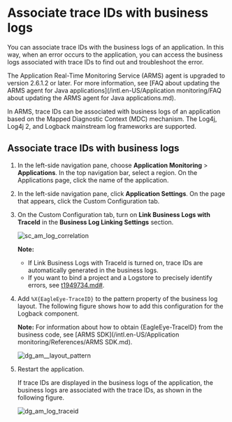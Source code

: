 # Associate trace IDs with business logs

You can associate trace IDs with the business logs of an application. In this way, when an error occurs to the application, you can access the business logs associated with trace IDs to find out and troubleshoot the error.

The Application Real-Time Monitoring Service \(ARMS\) agent is upgraded to version 2.6.1.2 or later. For more information, see [FAQ about updating the ARMS agent for Java applications](/intl.en-US/Application monitoring/FAQ about updating the ARMS agent for Java applications.md).

In ARMS, trace IDs can be associated with business logs of an application based on the Mapped Diagnostic Context \(MDC\) mechanism. The Log4j, Log4j 2, and Logback mainstream log frameworks are supported.

## Associate trace IDs with business logs

1.  In the left-side navigation pane, choose **Application Monitoring** \> **Applications**. In the top navigation bar, select a region. On the Applications page, click the name of the application.

2.  In the left-side navigation pane, click **Application Settings**. On the page that appears, click the Custom Configuration tab.

3.  On the Custom Configuration tab, turn on **Link Business Logs with TraceId** in the **Business Log Linking Settings** section.

    ![sc_am_log_correlation](https://static-aliyun-doc.oss-accelerate.aliyuncs.com/assets/img/en-US/7919658061/p94135.png)

    **Note:**

    -   If Link Business Logs with TraceId is turned on, trace IDs are automatically generated in the business logs.
    -   If you want to bind a project and a Logstore to precisely identify errors, see [t1949734.md\#]().
4.  Add `%X{EagleEye-TraceID}` to the pattern property of the business log layout. The following figure shows how to add this configuration for the Logback component.

    **Note:** For information about how to obtain \{EagleEye-TraceID\} from the business code, see [ARMS SDK](/intl.en-US/Application monitoring/References/ARMS SDK.md).

    ![dg_am__layout_pattern](https://static-aliyun-doc.oss-accelerate.aliyuncs.com/assets/img/en-US/7919658061/p94145.png)

5.  Restart the application.

    If trace IDs are displayed in the business logs of the application, the business logs are associated with the trace IDs, as shown in the following figure.

    ![dg_am_log_traceid](https://static-aliyun-doc.oss-accelerate.aliyuncs.com/assets/img/en-US/7919658061/p94151.png)


